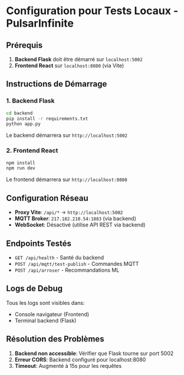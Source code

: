 
# Configuration pour Tests Locaux - PulsarInfinite

## Prérequis

1. **Backend Flask** doit être démarré sur `localhost:5002`
2. **Frontend React** sur `localhost:8080` (via Vite)

## Instructions de Démarrage

### 1. Backend Flask
```bash
cd backend
pip install -r requirements.txt
python app.py
```
Le backend démarrera sur `http://localhost:5002`

### 2. Frontend React
```bash
npm install
npm run dev
```
Le frontend démarrera sur `http://localhost:8080`

## Configuration Réseau

- **Proxy Vite**: `/api/*` → `http://localhost:5002`
- **MQTT Broker**: `217.182.210.54:1883` (via backend)
- **WebSocket**: Désactivé (utilise API REST via backend)

## Endpoints Testés

- `GET /api/health` - Santé du backend
- `POST /api/mqtt/test-publish` - Commandes MQTT
- `POST /api/arroser` - Recommandations ML

## Logs de Debug

Tous les logs sont visibles dans:
- Console navigateur (Frontend)
- Terminal backend (Flask)

## Résolution des Problèmes

1. **Backend non accessible**: Vérifier que Flask tourne sur port 5002
2. **Erreur CORS**: Backend configuré pour localhost:8080
3. **Timeout**: Augmenté à 15s pour les requêtes
